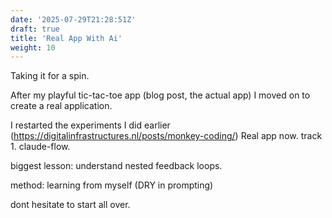 ```yaml
---
date: '2025-07-29T21:28:51Z'
draft: true
title: 'Real App With Ai'
weight: 10
---
```


Taking it for a spin.

After my playful tic-tac-toe app (blog post, the actual app) I moved on to create a real application.

I restarted the experiments I did earlier (https://digitalinfrastructures.nl/posts/monkey-coding/)
Real app now.
track 1. claude-flow.

biggest lesson: understand nested feedback loops.

method: learning from myself (DRY in prompting)

dont hesitate to start all over. 